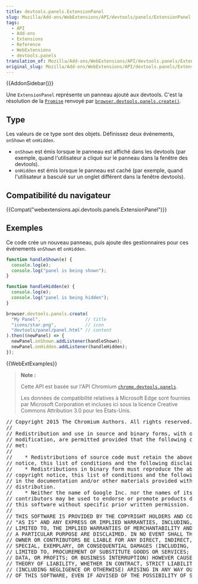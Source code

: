 ```yaml
---
title: devtools.panels.ExtensionPanel
slug: Mozilla/Add-ons/WebExtensions/API/devtools/panels/ExtensionPanel
tags:
  - API
  - Add-ons
  - Extensions
  - Reference
  - WebExtensions
  - devtools.panels
translation_of: Mozilla/Add-ons/WebExtensions/API/devtools.panels/ExtensionPanel
original_slug: Mozilla/Add-ons/WebExtensions/API/devtools.panels/ExtensionPanel
---
```

{{AddonSidebar()}}

Une `ExtensionPanel` représente un panneau ajouté aux devtools. C'est la résolution de la [`Promise`](/fr/docs/Web/JavaScript/Reference/Objets_globaux/Promise) renvoyé par [`browser.devtools.panels.create()`](/fr/Add-ons/WebExtensions/API/devtools.panels/create).

## Type

Les valeurs de ce type sont des objets. Définissez deux événements, `onShown` et `onHidden`.

- `onShown` est émis lorsque le panneau est affiché dans les devtools (par exemple, quand l'utilisateur a cliqué sur le panneau dans la fenêtre des  devtools).
- `onHidden` est émis lorsque le panneau est caché (par exemple, quand l'utilisateur a basculé sur un onglet différent dans la fenêtre devtools).

## Compatibilité du navigateur

{{Compat("webextensions.api.devtools.panels.ExtensionPanel")}}

## Exemples

Ce code crée un nouveau panneau, puis ajoute des gestionnaires pour ces événements `onShown` et `onHidden`.

```js
function handleShown(e) {
  console.log(e);
  console.log("panel is being shown");
}

function handleHidden(e) {
  console.log(e);
  console.log("panel is being hidden");
}

browser.devtools.panels.create(
  "My Panel",                 // title
  "icons/star.png",           // icon
  "devtools/panel/panel.html" // content
).then((newPanel) => {
  newPanel.onShown.addListener(handleShown);
  newPanel.onHidden.addListener(handleHidden);
});
```

{{WebExtExamples}}

> **Note :**
>
> Cette API est basée sur l'API Chromium [`chrome.devtools.panels`](https://developer.chrome.com/extensions/devtools_panels).
>
> Les données de compatibilité relatives à Microsoft Edge sont fournies par Microsoft Corporation et incluses ici sous la licence Creative Commons Attribution 3.0 pour les États-Unis.

<div class="hidden"><pre>// Copyright 2015 The Chromium Authors. All rights reserved.
//
// Redistribution and use in source and binary forms, with or without
// modification, are permitted provided that the following conditions are
// met:
//
//    * Redistributions of source code must retain the above copyright
// notice, this list of conditions and the following disclaimer.
//    * Redistributions in binary form must reproduce the above
// copyright notice, this list of conditions and the following disclaimer
// in the documentation and/or other materials provided with the
// distribution.
//    * Neither the name of Google Inc. nor the names of its
// contributors may be used to endorse or promote products derived from
// this software without specific prior written permission.
//
// THIS SOFTWARE IS PROVIDED BY THE COPYRIGHT HOLDERS AND CONTRIBUTORS
// "AS IS" AND ANY EXPRESS OR IMPLIED WARRANTIES, INCLUDING, BUT NOT
// LIMITED TO, THE IMPLIED WARRANTIES OF MERCHANTABILITY AND FITNESS FOR
// A PARTICULAR PURPOSE ARE DISCLAIMED. IN NO EVENT SHALL THE COPYRIGHT
// OWNER OR CONTRIBUTORS BE LIABLE FOR ANY DIRECT, INDIRECT, INCIDENTAL,
// SPECIAL, EXEMPLARY, OR CONSEQUENTIAL DAMAGES (INCLUDING, BUT NOT
// LIMITED TO, PROCUREMENT OF SUBSTITUTE GOODS OR SERVICES; LOSS OF USE,
// DATA, OR PROFITS; OR BUSINESS INTERRUPTION) HOWEVER CAUSED AND ON ANY
// THEORY OF LIABILITY, WHETHER IN CONTRACT, STRICT LIABILITY, OR TORT
// (INCLUDING NEGLIGENCE OR OTHERWISE) ARISING IN ANY WAY OUT OF THE USE
// OF THIS SOFTWARE, EVEN IF ADVISED OF THE POSSIBILITY OF SUCH DAMAGE.
</pre></div>
